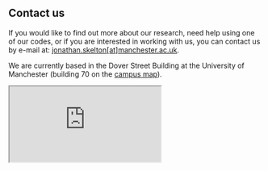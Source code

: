 ## Contact us

If you would like to find out more about our research, need help using one of our codes, or if you are interested in working with us, you can contact us by e-mail at: [jonathan.skelton[at]manchester.ac.uk](mailto:jonathan.skelton[at]manchester.ac.uk).

We are currently based in the Dover Street Building at the University of Manchester (building 70 on the [campus map](https://www.manchester.ac.uk/discover/maps/)).

<div class="google_maps_container">
  <iframe class="google_maps_iframe" src="https://www.google.com/maps/embed/v1/place?q=place_id:ChIJhwsedI6xe0gRaJoBBVeIJgQ&key=AIzaSyCfzuZJq2SnJ_cSZ57oddCx333HkNhtyyA"></iframe>
</div>
